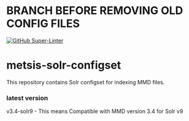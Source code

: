 # BRANCH BEFORE REMOVING OLD CONFIG FILES
[![GitHub Super-Linter](https://github.com/magnarem/metsis-solr-configset/workflows/Lint%20Code%20Base/badge.svg)](https://github.com/marketplace/actions/super-linter)
# metsis-solr-configset
This repository contains Solr configset for indexing MMD files.


### latest version
v3.4-solr9 - This means Compatible with MMD version 3.4 for Solr v9
